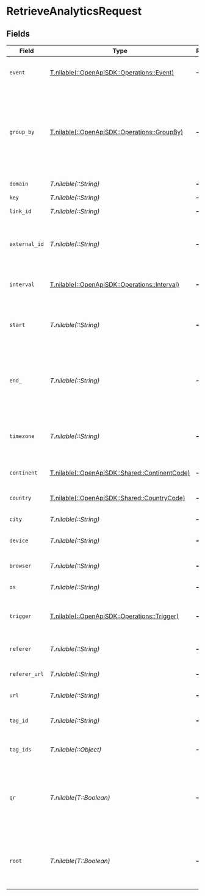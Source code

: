 # RetrieveAnalyticsRequest


## Fields

| Field                                                                                                                                                                                    | Type                                                                                                                                                                                     | Required                                                                                                                                                                                 | Description                                                                                                                                                                              | Example                                                                                                                                                                                  |
| ---------------------------------------------------------------------------------------------------------------------------------------------------------------------------------------- | ---------------------------------------------------------------------------------------------------------------------------------------------------------------------------------------- | ---------------------------------------------------------------------------------------------------------------------------------------------------------------------------------------- | ---------------------------------------------------------------------------------------------------------------------------------------------------------------------------------------- | ---------------------------------------------------------------------------------------------------------------------------------------------------------------------------------------- |
| `event`                                                                                                                                                                                  | [T.nilable(::OpenApiSDK::Operations::Event)](../../models/operations/event.md)                                                                                                           | :heavy_minus_sign:                                                                                                                                                                       | The type of event to retrieve analytics for. Defaults to `clicks`.                                                                                                                       |                                                                                                                                                                                          |
| `group_by`                                                                                                                                                                               | [T.nilable(::OpenApiSDK::Operations::GroupBy)](../../models/operations/groupby.md)                                                                                                       | :heavy_minus_sign:                                                                                                                                                                       | The parameter to group the analytics data points by. Defaults to `count` if undefined. Note that `trigger` is deprecated (use `triggers` instead), but kept for backwards compatibility. |                                                                                                                                                                                          |
| `domain`                                                                                                                                                                                 | *T.nilable(::String)*                                                                                                                                                                    | :heavy_minus_sign:                                                                                                                                                                       | The domain to filter analytics for.                                                                                                                                                      |                                                                                                                                                                                          |
| `key`                                                                                                                                                                                    | *T.nilable(::String)*                                                                                                                                                                    | :heavy_minus_sign:                                                                                                                                                                       | The short link slug.                                                                                                                                                                     |                                                                                                                                                                                          |
| `link_id`                                                                                                                                                                                | *T.nilable(::String)*                                                                                                                                                                    | :heavy_minus_sign:                                                                                                                                                                       | The unique ID of the short link on Dub.                                                                                                                                                  |                                                                                                                                                                                          |
| `external_id`                                                                                                                                                                            | *T.nilable(::String)*                                                                                                                                                                    | :heavy_minus_sign:                                                                                                                                                                       | This is the ID of the link in the your database. Must be prefixed with 'ext_' when passed as a query parameter.                                                                          |                                                                                                                                                                                          |
| `interval`                                                                                                                                                                               | [T.nilable(::OpenApiSDK::Operations::Interval)](../../models/operations/interval.md)                                                                                                     | :heavy_minus_sign:                                                                                                                                                                       | The interval to retrieve analytics for. If undefined, defaults to 24h.                                                                                                                   |                                                                                                                                                                                          |
| `start`                                                                                                                                                                                  | *T.nilable(::String)*                                                                                                                                                                    | :heavy_minus_sign:                                                                                                                                                                       | The start date and time when to retrieve analytics from. Takes precedence over `interval`.                                                                                               |                                                                                                                                                                                          |
| `end_`                                                                                                                                                                                   | *T.nilable(::String)*                                                                                                                                                                    | :heavy_minus_sign:                                                                                                                                                                       | The end date and time when to retrieve analytics from. If not provided, defaults to the current date. Takes precedence over `interval`.                                                  |                                                                                                                                                                                          |
| `timezone`                                                                                                                                                                               | *T.nilable(::String)*                                                                                                                                                                    | :heavy_minus_sign:                                                                                                                                                                       | The IANA time zone code for aligning timeseries granularity (e.g. America/New_York). Defaults to UTC.                                                                                    | America/New_York                                                                                                                                                                         |
| `continent`                                                                                                                                                                              | [T.nilable(::OpenApiSDK::Shared::ContinentCode)](../../models/shared/continentcode.md)                                                                                                   | :heavy_minus_sign:                                                                                                                                                                       | The continent to retrieve analytics for.                                                                                                                                                 |                                                                                                                                                                                          |
| `country`                                                                                                                                                                                | [T.nilable(::OpenApiSDK::Shared::CountryCode)](../../models/shared/countrycode.md)                                                                                                       | :heavy_minus_sign:                                                                                                                                                                       | The country to retrieve analytics for.                                                                                                                                                   |                                                                                                                                                                                          |
| `city`                                                                                                                                                                                   | *T.nilable(::String)*                                                                                                                                                                    | :heavy_minus_sign:                                                                                                                                                                       | The city to retrieve analytics for.                                                                                                                                                      | New York                                                                                                                                                                                 |
| `device`                                                                                                                                                                                 | *T.nilable(::String)*                                                                                                                                                                    | :heavy_minus_sign:                                                                                                                                                                       | The device to retrieve analytics for.                                                                                                                                                    | Desktop                                                                                                                                                                                  |
| `browser`                                                                                                                                                                                | *T.nilable(::String)*                                                                                                                                                                    | :heavy_minus_sign:                                                                                                                                                                       | The browser to retrieve analytics for.                                                                                                                                                   | Chrome                                                                                                                                                                                   |
| `os`                                                                                                                                                                                     | *T.nilable(::String)*                                                                                                                                                                    | :heavy_minus_sign:                                                                                                                                                                       | The OS to retrieve analytics for.                                                                                                                                                        | Windows                                                                                                                                                                                  |
| `trigger`                                                                                                                                                                                | [T.nilable(::OpenApiSDK::Operations::Trigger)](../../models/operations/trigger.md)                                                                                                       | :heavy_minus_sign:                                                                                                                                                                       | The trigger to retrieve analytics for. If undefined, return both QR and link clicks.                                                                                                     |                                                                                                                                                                                          |
| `referer`                                                                                                                                                                                | *T.nilable(::String)*                                                                                                                                                                    | :heavy_minus_sign:                                                                                                                                                                       | The referer to retrieve analytics for.                                                                                                                                                   | google.com                                                                                                                                                                               |
| `referer_url`                                                                                                                                                                            | *T.nilable(::String)*                                                                                                                                                                    | :heavy_minus_sign:                                                                                                                                                                       | The full referer URL to retrieve analytics for.                                                                                                                                          | https://dub.co/blog                                                                                                                                                                      |
| `url`                                                                                                                                                                                    | *T.nilable(::String)*                                                                                                                                                                    | :heavy_minus_sign:                                                                                                                                                                       | The URL to retrieve analytics for.                                                                                                                                                       |                                                                                                                                                                                          |
| `tag_id`                                                                                                                                                                                 | *T.nilable(::String)*                                                                                                                                                                    | :heavy_minus_sign:                                                                                                                                                                       | Deprecated. Use `tagIds` instead. The tag ID to retrieve analytics for.                                                                                                                  |                                                                                                                                                                                          |
| `tag_ids`                                                                                                                                                                                | *T.nilable(::Object)*                                                                                                                                                                    | :heavy_minus_sign:                                                                                                                                                                       | The tag IDs to retrieve analytics for.                                                                                                                                                   |                                                                                                                                                                                          |
| `qr`                                                                                                                                                                                     | *T.nilable(T::Boolean)*                                                                                                                                                                  | :heavy_minus_sign:                                                                                                                                                                       | Deprecated. Use the `trigger` field instead. Filter for QR code scans. If true, filter for QR codes only. If false, filter for links only. If undefined, return both.                    |                                                                                                                                                                                          |
| `root`                                                                                                                                                                                   | *T.nilable(T::Boolean)*                                                                                                                                                                  | :heavy_minus_sign:                                                                                                                                                                       | Filter for root domains. If true, filter for domains only. If false, filter for links only. If undefined, return both.                                                                   |                                                                                                                                                                                          |